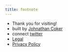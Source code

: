 ```yaml
---
title: footnote
---
```


* Thank you for visiting!
* built by [Johnathan Coker](https://johnatahncoker.com)
* connect [twitter](https://twitter.com/johncokerdev)
* [Legal](/legal)
* [Privacy Policy](/privacy)
